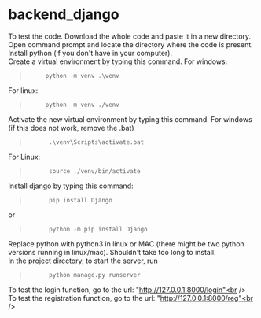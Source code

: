# backend_django
To test the code. Download the whole code and paste it in a new directory. <br />
Open command prompt and locate the directory where the code is present.<br />
Install python (if you don't have in your computer).<br />
Create a virtual environment by typing this command. For windows:  <br />
>          python -m venv .\venv
For linux:
>          python -m venv ./venv
Activate the new virtual environment by typing this command. For windows (if this does not work, remove the .bat)<br />
>           .\venv\Scripts\activate.bat 
For Linux:
>           source ./venv/bin/activate           
Install django by typing this command:<br />
>           pip install Django
or<br />
>           python -m pip install Django
Replace python with python3 in linux or MAC (there might be two python versions running in linux/mac). Shouldn't take too long to install.<br />
In the project directory, to start the server, run<br />
>           python manage.py runserver
To test the login function, go to the url: "http://127.0.0.1:8000/login"<br />
To test the registration function, go to the url: "http://127.0.0.1:8000/reg"<br />
